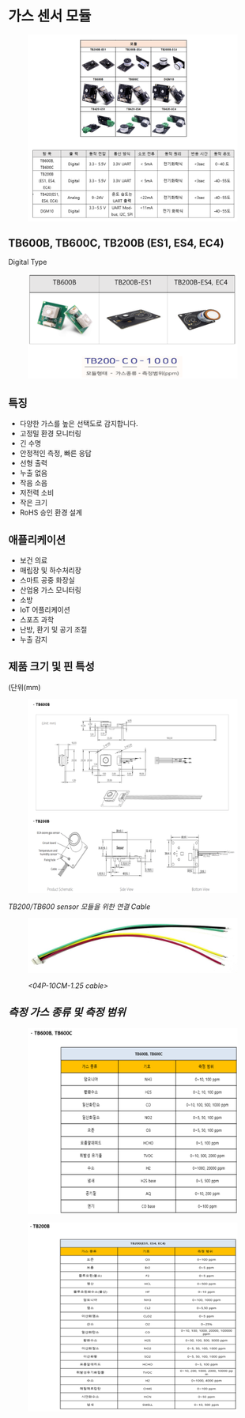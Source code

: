 # 가스 센서 모듈

<figure><img src="../../../.gitbook/assets/module_main_pic (1).PNG" alt=""><figcaption></figcaption></figure>

## TB600B, TB600C, TB200B (ES1, ES4, EC4)

Digital Type

<figure><img src="../../../.gitbook/assets/TB600_TB200_main_pic.PNG" alt=""><figcaption></figcaption></figure>

## 특징

* 다양한 가스를 높은 선택도로 감지합니다.
* 고정밀 환경 모니터링
* 긴 수명
* 안정적인 측정, 빠른 응답
* 선형 출력
* 누출 없음
* 작음 소음
* 저전력 소비
* 작은 크기
* RoHS 승인 환경 설계

## 애플리케이션

* 보건 의료
* 매립장 및 하수처리장
* 스마트 공중 화장실
* 산업용 가스 모니터링
* 소방
* IoT 어플리케이션
* 스포츠 과학
* 난방, 환기 및 공기 조절
* 누출 감지

## 제품 크기 및 핀 특성

(단위(mm)

<figure><img src="../../../.gitbook/assets/TB600_TB200_pin_demension.PNG" alt=""><figcaption></figcaption></figure>

_TB200/TB600 sensor 모듈을 위한 연결 Cable_

<figure><img src="../../../.gitbook/assets/tb200_600_cable.jpg" alt=""><figcaption><p><em>&#x3C;04P-10CM-1.25 cable></em></p></figcaption></figure>

## _측정 가스 종류 및 측정 범위_

<figure><img src="../../../.gitbook/assets/tb600_tb200_gas_range.PNG" alt=""><figcaption></figcaption></figure>

<figure><img src="../../../.gitbook/assets/tb200_gas_range.PNG" alt=""><figcaption></figcaption></figure>
